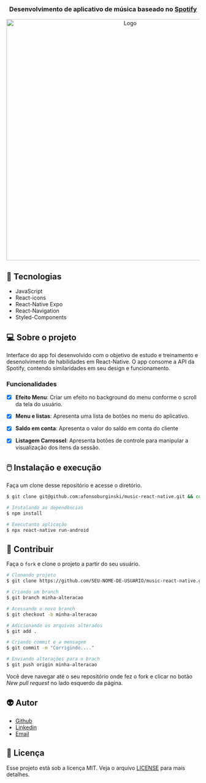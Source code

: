 
<h3 align = "center" fontSize="60px">
  Desenvolvimento de aplicativo de música baseado no <a href="https://www.spotify.com/">Spotify<a>
</h3>
<p align="center">
    <img src="src/assets/musicapp.png" alt="Logo" height=630></a>

## :rocket: Tecnologias
-  JavaScript
-  React-icons
-  React-Native Expo
-  React-Navigation
-  Styled-Components
## 💻 Sobre o projeto

Interface do app foi desenvolvido com o objetivo de estudo e treinamento e desenolvimento de habilidades em React-Native. O app consome a API da Spotify, contendo similaridades em seu design e funcionamento.

### Funcionalidades


- [x] **Efeito Menu**: Criar um efeito no background do menu conforme o scroll da tela do usuário.

- [x] **Menu e listas**: Apresenta uma lista de botões no menu do aplicativo.

- [x] **Saldo em conta**: Apresenta o valor do saldo em conta do cliente

- [x] **Listagem Carrossel**: Apresenta botões de controle para manipular a visualização dos itens da sessão.



## :computer_mouse: Instalação e execução

Faça um clone desse repositório e acesse o diretório.

```bash
$ git clone git@github.com:afonsoburginski/music-react-native.git && cd music-react-native
```

```bash
# Instalando as dependências
$ npm install

# Executanto aplicação
$ npx react-native run-android
```

## :space_invader: Contribuir

Faça o `fork` e clone o projeto a partir do seu usuário.

```bash
# Clonando projeto
$ git clone https://github.com/SEU-NOME-DE-USUARIO/music-react-native.git

# Criando um branch
$ git branch minha-alteracao

# Acessando o novo branch
$ git checkout -b minha-alteracao

# Adicionando os arquivos alterados
$ git add .

# Criando commit e a mensagem
$ git commit -m "Corrigindo...."

# Enviando alterações para o brach
$ git push origin minha-alteracao
```
Você deve navegar até o seu repositório onde fez o fork e clicar no botão *New pull request* no lado esquerdo da página.

## :alien: Autor
-  [Github](https://github.com/afonsoburginski/)
-  [Linkedin](https://www.linkedin.com/in/afonso-kevin-burginski-76aa05175/)
-  [Email](mailto:burginskikevin@gmail.com/)

## 📝 Licença

Esse projeto está sob a licença MIT. Veja o arquivo [LICENSE](LICENSE.md) para mais detalhes.
